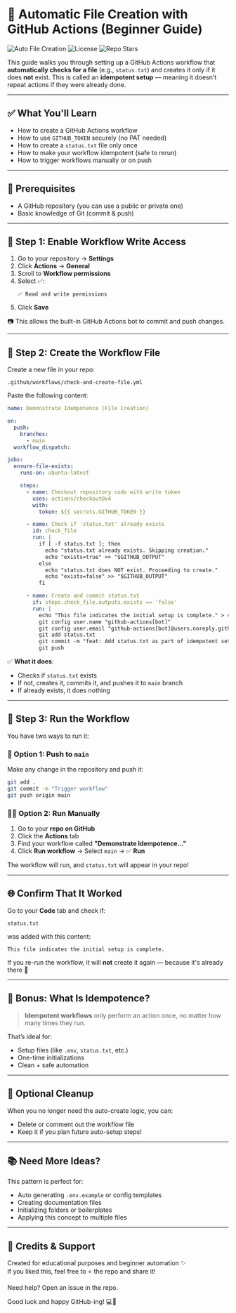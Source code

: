 # 🔁 Automatic File Creation with GitHub Actions (Beginner Guide)

![Auto File Creation](https://github.com/WheelFate/idempotence-demo-project/actions/workflows/check-and-create-file.yml/badge.svg)
![License](https://img.shields.io/github/license/WheelFate/idempotence-demo-project)
![Repo Stars](https://img.shields.io/github/stars/WheelFate/idempotence-demo-project?style=social)

This guide walks you through setting up a GitHub Actions workflow that **automatically checks for a file** (e.g., `status.txt`) and creates it only if it does **not** exist. This is called an **idempotent setup** — meaning it doesn’t repeat actions if they were already done.

---

## ✅ What You'll Learn

- How to create a GitHub Actions workflow
- How to use `GITHUB_TOKEN` securely (no PAT needed)
- How to create a `status.txt` file only once
- How to make your workflow idempotent (safe to rerun)
- How to trigger workflows manually or on push

---

## 🔧 Prerequisites

- A GitHub repository (you can use a public or private one)
- Basic knowledge of Git (commit & push)

---

## 🚀 Step 1: Enable Workflow Write Access

1. Go to your repository → **Settings**
2. Click **Actions** → **General**
3. Scroll to **Workflow permissions**
4. Select ✅:  
   ```
   ✅ Read and write permissions
   ```
5. Click **Save**

📷 This allows the built-in GitHub Actions bot to commit and push changes.

---

## 📁 Step 2: Create the Workflow File

Create a new file in your repo:

```
.github/workflows/check-and-create-file.yml
```

Paste the following content:

```yaml
name: Demonstrate Idempotence (File Creation)

on:
  push:
    branches:
      - main
  workflow_dispatch:

jobs:
  ensure-file-exists:
    runs-on: ubuntu-latest

    steps:
      - name: Checkout repository code with write token
        uses: actions/checkout@v4
        with:
          token: ${{ secrets.GITHUB_TOKEN }}

      - name: Check if 'status.txt' already exists
        id: check_file
        run: |
          if [ -f status.txt ]; then
            echo "status.txt already exists. Skipping creation."
            echo "exists=true" >> "$GITHUB_OUTPUT"
          else
            echo "status.txt does NOT exist. Proceeding to create."
            echo "exists=false" >> "$GITHUB_OUTPUT"
          fi

      - name: Create and commit status.txt
        if: steps.check_file.outputs.exists == 'false'
        run: |
          echo "This file indicates the initial setup is complete." > status.txt
          git config user.name "github-actions[bot]"
          git config user.email "github-actions[bot]@users.noreply.github.com"
          git add status.txt
          git commit -m "feat: Add status.txt as part of idempotent setup"
          git push
```

✅ **What it does**:
- Checks if `status.txt` exists
- If not, creates it, commits it, and pushes it to `main` branch
- If already exists, it does nothing

---

## 🔄 Step 3: Run the Workflow

You have two ways to run it:

### 🔘 Option 1: Push to `main`
Make any change in the repository and push it:

```bash
git add .
git commit -m "Trigger workflow"
git push origin main
```

### 🧑‍💻 Option 2: Run Manually

1. Go to your **repo on GitHub**
2. Click the **Actions** tab
3. Find your workflow called **"Demonstrate Idempotence..."**
4. Click **Run workflow** → Select `main` → ✅ **Run**

The workflow will run, and `status.txt` will appear in your repo!

---

## 🌐 Confirm That It Worked

Go to your **Code** tab and check if:
```
status.txt
```
was added with this content:

```
This file indicates the initial setup is complete.
```

If you re-run the workflow, it will **not** create it again — because it's already there 👏

---

## 🧠 Bonus: What Is Idempotence?

> **Idempotent workflows** only perform an action once, no matter how many times they run.

That’s ideal for:
- Setup files (like `.env`, `status.txt`, etc.)
- One-time initializations
- Clean + safe automation

---

## 🧼 Optional Cleanup

When you no longer need the auto-create logic, you can:
- Delete or comment out the workflow file
- Keep it if you plan future auto-setup steps!

---

## 📚 Need More Ideas?

This pattern is perfect for:
- Auto generating `.env.example` or config templates
- Creating documentation files
- Initializing folders or boilerplates
- Applying this concept to multiple files

---

## 💬 Credits & Support

Created for educational purposes and beginner automation ✨  
If you liked this, feel free to ⭐️ the repo and share it!

Need help? Open an issue in the repo.

Good luck and happy GitHub-ing! 💻🚀
